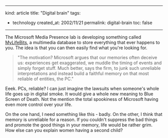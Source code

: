 -----
kind: article
title: "Digital brain"
tags:
- technology
created_at: 2002/11/21
permalink: digital-brain
toc: false
-----

<p>The Microsoft Media Presence lab is developing something called <a title="MyLifeBits" href="http://www.newscientist.com/news/news.jsp?id=ns99993084">MyLifeBits</a>, a multimedia database to store everything that ever happens to you. The idea is that you can then easily find what you're looking for.</p>

<blockquote>"The motivation? Microsoft argues that our memories often deceive us: experiences get exaggerated, we muddle the timing of events and simply forget stuff. Much better, says the firm, to junk such unreliable interpretations and instead build a faithful memory on that most reliable of entities, the PC."</blockquote>

<p>Eeek. PCs, reliable? I can just imagine the lawsuits when someone's whole life goes up in digital smoke. It would give a whole new meaning to Blue Screen of Death. Not the mention the total spookiness of Microsoft having even more control over your life.</p>

<p>On the one hand, I need something like this - badly. On the other, I think that memory is unreliable for a reason. If you couldn't suppress the bad things and promote the good things in your memory, life would be rather grim. How else can you explain women having a second child?</p>

